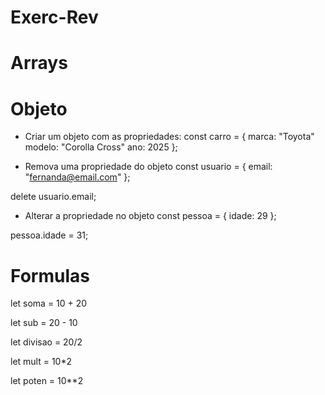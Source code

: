 # Exerc-Rev

# Arrays

# Objeto

- Criar um objeto com as propriedades:
const carro = {
  marca: "Toyota"
  modelo: "Corolla Cross"
  ano: 2025
};

- Remova uma propriedade do objeto
const usuario = {
  email: "fernanda@email.com"
};

delete usuario.email;

- Alterar a propriedade no objeto
const pessoa = {
  idade: 29
};

pessoa.idade = 31;

# Formulas

let soma = 10 + 20

let sub = 20 - 10

let divisao = 20/2

let mult = 10*2

let poten = 10**2

